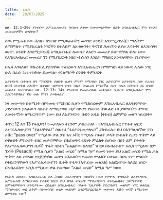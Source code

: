 ```yaml
---
title:  ፋሲካ
date:   28/07/2025
---
```


`ዘፀ. 12:1–20ን ያንብቡ። እሥራኤላውያን ግብጽን ለቀው ከመውጣታቸው በፊት እግዚአብሔር ምን የተለዩ መመሪያዎችን ሰጣቸው?`


ሰው የሚጠብቀው ሕዝቡ ከግብጽ የሚወጡበትን መንገድ እንዴት እንደሚያደራጁ፣ ማለትም ለማምለጥ የሚያስፈልጉ ነገሮችን በተለይም ለአዛውንት፣ ትናንሽ ሕጻናትን ለያዙ እናቶች፣ ለእንስሳት፣ ወዘተ. እንዴት እንደሚያዘጋጁ እግዚአብሔር ለሙሴና ለአሮን መመሪያ ይሰጣቸዋል ብሎ ነው። የእግዚአብሔር መመሪያ ግን የሚያስደንቅ ነበር፡-ፋሲካን እንዴት ማክበር እንዳለባቸው ነገራቸው።

በሌላ አገላለጽ፣ ትኩረቱ ሊያድናቸው የነበረውን እግዚአብሔርን በማምለክ ላይ ነው።: ሌላው ነገር ሁሉ በራሱ ጊዜ ተከትሎ ይመጣል። የጎልማሶች ሰንበት ትምህርት

`እያንዳንዱ ቤተሰብ በግ ማዘጋጀት ያለበት ሲሆን ምንም የሚባክን ነገር አይኖርም። እያንዳንዱ ሰው የራሱን ድርሻ መመገብ አለበት። ቤተሰቡ ብቻውን በጉን በልቶ መጨረስ የማይችል ከሆነ ከሌላ ቤተሰብ ጋር ሆነው መብላት ነበረባቸው። ዘፀ. 12:13፣ 14ን ያንብቡ። የመጨረሻው መቅሰፍት ሲወርድ እግዚአብሔር ምን ያደርግላቸዋል? ይህ ሁሉ ምንን ይወክላል?`


ነጻ መውጣቱ በቋሚነት በየዓመቱ የሚከበር ሲሆን የሚከበረውም እግዚአብሔር ለአባቶቻቸው ያደረገውን ያለፈውን ክስተት ለማስታወስ ብቻ ሳይሆን የአሁኑን ትውልድ ነጻ ያወጣበትን ተግባር እውነተኛነት ለማረጋገጥም ነው። ይህ ለእያንዳንዱ ቡድን አዲስ (ትኩስ) ልምምድ መሆን ነበረበት።

ቁጥር 12 እና 13 የፋሲካን/ የመታለፍን ትርጉም ያብራራል፡ - የእግዚአብሔር የጥፋት ፍርድ እሥራኤላውያንን “ያልፋቸዋል፤” ስለዚህ “ፋሲካን/መታለፍን” ያከብራሉ። ይህ በእንግሊዝኛው ፓስ ኦቨር “pass over” የሚለው ቃል ፓስ እና ኦቨር የሚባሉ የሁለት ቃላት ድብልቅ ሲሆን ጥቅም ላይ የዋሉበት ምክንያት የበር መቃኖቻቸው የሕይወትና የድነት ምልክት በሆነው በበጉ ደም የተቀቡ የእሥራኤላውያንን ቤቶች ጥፋት ሳይነካ “አልፏቸው ስለሄደ” ነበር። በዕብራይስጥ ፋሲካ የሚለው ስም ፔሳች (Pesach) የሚል ሲሆን “አልፎ መሄድ” ከሚል ግሥ የመጣ ነው። ይህ አልፎ መሄድ የሚል ቃል ጥቅም ላይ የዋለው የደጆቻቸው መቃን የሕይወትና የመዳን ምልክት በሆነው በበጉ ደም ምልክት የተደረገባቸውን የእሥራኤላውያንን ቤቶች ጥፋት (አጥፊው መልአክ) አልፎአቸው ስለሄደ ነበር። በዕብራይስጥ ፋሲካ የሚለው ቃል የመጣው “አልፎ መሄድ” ከሚል ግሥ ነው።

`የፋሲካ አከባበር እግዚአብሔር ስለ ሕዝቡ ያደረጋቸውን ኃይለኛና በጸጋ የተሞሉ ተግባራት ለእያንዳንዱ እሥራኤላዊ ለማስታወስ የታቀደ ነበር። ይህ በዓል ብሄራዊ ማንነታቸውን እንዲጠብቁና ኃይማኖታዊ እምነቶቻቸውን እንዲያትሙ ረድቷል። እግዚአብሔር ባለፉት ጊዜያቶች ያደረገልዎን መልካም ነገር ሁልጊዜ ማስታወስና ወደ ፊትም በተመሳሳይ ሁኔታ መልካም እንደሚያደርግልዎ መታመን እጅግ ወሳኝ የሚሆነው ለምንድር ነው?`